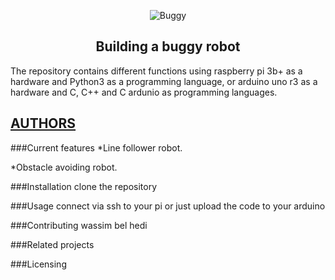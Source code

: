 <p align="center">
  <img src="https://www.intorobotics.com/wp-content/uploads/2017/05/004_opt.jpg"
       alt="Buggy"
  />
</p>

<center> <h2> Building a buggy robot </h2> </center>
The repository contains different functions using raspberry pi 3b+ as a hardware and Python3 as a programming language,
or arduino uno r3 as a hardware and C, C++ and C ardunio as programming languages.

[AUTHORS](https://www.linkedin.com/in/wassim-belhedi-7141101a2/)
---

###Current features
*Line follower robot.

*Obstacle avoiding robot.

###Installation
clone the repository

###Usage
connect via ssh to your pi or just upload the code to your arduino

###Contributing
wassim bel hedi

###Related projects

###Licensing
